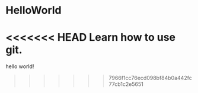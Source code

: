 # HelloWorld
<<<<<<< HEAD
Learn how to use git.
=======
hello world!
>>>>>>> 7966f1cc76ecd098bf84b0a442fc77cb1c2e5651
